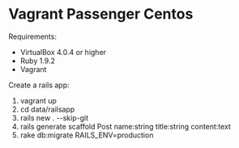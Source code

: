 Vagrant Passenger Centos
========================

Requirements:

*   VirtualBox 4.0.4 or higher
*   Ruby 1.9.2
*   Vagrant

Create a rails app:

1.  vagrant up
2.  cd data/railsapp
3.  rails new . --skip-git 
4.  rails generate scaffold Post name:string title:string content:text
5.  rake db:migrate RAILS_ENV=production
